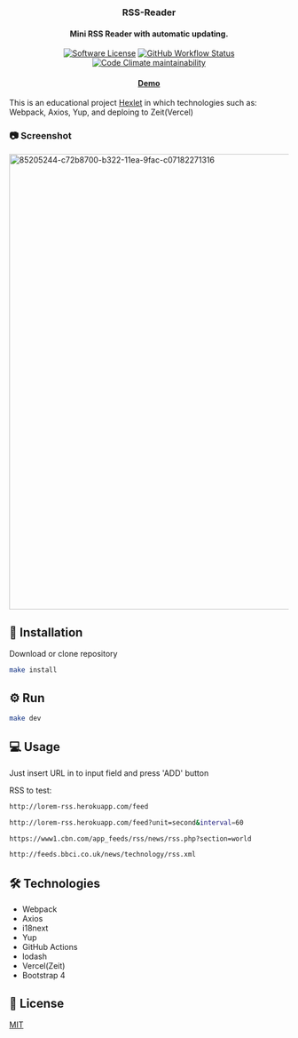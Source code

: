 
<p align="center">
  <h3 align="center">RSS-Reader</h3>
  <h4 align="center">Mini RSS Reader with automatic updating.</h4>
  <p align="center">
    <a href="/LICENSE.md"><img alt="Software License" src="https://img.shields.io/badge/license-MIT-brightgreen.svg?style=for-the-badge"></a>
    <a href="https://github.com/voitd/frontend-project-lvl3/actions?query=workflow%3A"rss-reader-ci""><img alt="GitHub Workflow Status" src="https://img.shields.io/github/workflow/status/voitd/mini-rss-reader/rss-reader-ci?style=for-the-badge"></a>
     <a href="https://api.codeclimate.com/v1/badges/694b56fbf05eab3f9a58/maintainability"> <img alt="Code Climate maintainability" src="https://img.shields.io/codeclimate/maintainability/voitd/frontend-project-lvl3?style=for-the-badge"></a>
  </p>
  <h4 align="center"><a href="https://rss-reader.voitd.now.sh"><strong>Demo</strong></a></h4>
</p>



This is an educational project [Hexlet](https://ru.hexlet.io/pages/about?utm_source=github&utm_medium=link&utm_campaign=webpack-package) in which technologies such as: Webpack, Axios, Yup, and deploing to Zeit(Vercel)


### 📷 Screenshot

  <img width="820" alt="85205244-c72b8700-b322-11ea-9fac-c07182271316" src="https://user-images.githubusercontent.com/60138143/97933925-cdc01580-1d7c-11eb-8baf-11b46419939b.png">

 
## 💾 Installation

Download or clone repository

```bash
make install
```

## ⚙️ Run

```bash
make dev
```

## 💻 Usage

Just insert URL in to input field and press 'ADD' button

RSS to test:

```bash
http://lorem-rss.herokuapp.com/feed

http://lorem-rss.herokuapp.com/feed?unit=second&interval=60

https://www1.cbn.com/app_feeds/rss/news/rss.php?section=world

http://feeds.bbci.co.uk/news/technology/rss.xml
```

## 🛠 Technologies

- Webpack
- Axios
- i18next
- Yup
- GitHub Actions
- lodash
- Vercel(Zeit)
- Bootstrap 4

## 📄 License

[MIT](https://choosealicense.com/licenses/mit/)
